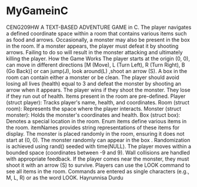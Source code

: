 # MyGameinC
CENG209HW
A TEXT-BASED ADVENTURE GAME in C.
The player navigates a defined coordinate space within a room that contains various items such as food and arrows. Occasionally, a monster may also be present in the box in the room. If a monster appears, the player must defeat it by shooting arrows. Failing to do so will result in the monster attacking and ultimately killing the player.
How the Game Works
The player starts at the origin (0, 0), can move in different directions [M (Move), L (Turn Left), R (Turn Right), B (Go Back)] or can jump(J), look around(L) ,shoot an arrow (S).
A box in the room can contain either a monster or be clean.
The player should avoid losing all lives (health) equal to 3 and defeat the monster by shooting an arrow when it appears. The player wins if they shoot the monster. They lose if they run out of health.
Items present in the room are pre-defined.
Player (struct player): Tracks player's name, health, and coordinates.
Room (struct room): Represents the space where the player interacts.
Monster (struct monster): Holds the monster's coordinates and health.
Box (struct box): Denotes a special location in the room.
Enum items define various items in the room.
itemNames provides string representations of these items for display.
The monster is placed randomly in the room, ensuring it does not start at (0, 0).
The monster randomly can appear in the box . Randomization is achieved using rand() seeded with time(NULL).
The player moves within a bounded space (coordinates between -9 and 9).
Wall collisions are handled with appropriate feedback.
If the player comes near the monster, they must shoot it with an arrow (S) to survive.
Players can use the LOOK command to see all items in the room.
Commands are entered as single characters (e.g., M, L, R) or as the word LOOK.                                                                         Hayrunnisa Durdu

